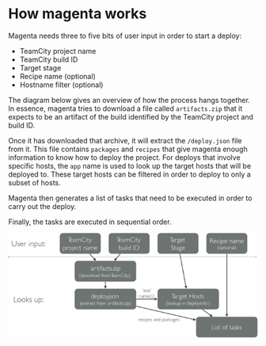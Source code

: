 <!--- prev:index next:terminology -->
How magenta works
=================

Magenta needs three to five bits of user input in order to start a deploy:

 - TeamCity project name
 - TeamCity build ID
 - Target stage
 - Recipe name (optional)
 - Hostname filter (optional)

The diagram below gives an overview of how the process hangs together. In essence,
magenta tries to download a file called `artifacts.zip` that it expects
to be an artifact of the build identified by the TeamCity project and build ID.

Once it has downloaded that archive, it will extract the `/deploy.json` file from it.
This file contains `packages` and `recipes` that give magenta enough information to know
how to deploy the project. For deploys that involve specific hosts, the `app` name is
used to look up the target hosts that will be deployed to. These target hosts can be
filtered in order to deploy to only a subset of hosts.

Magenta then generates a list of tasks that need to be executed in order to carry out
the deploy.

Finally, the tasks are executed in sequential order.

![Diagram of how magenta works](how-magenta-works.png)
